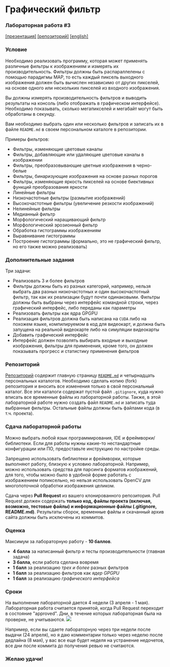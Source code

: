 # Графический фильтр
### Лабораторная работа #3
[[презентация]](https://www.dropbox.com/s/cpjm9szra28zm1y/Task%203.pptx?dl=0) [[репозиторий]](https://github.com/Andrew414/filtertask) [[english]](https://github.com/Andrew414/filtertask/blob/master/README.md)

### Условие
Необходимо реализовать программу, которая может применять различные фильтры к изображениям и измерять их производительность. Фильтры должны быть распараллелены с помощью парадигмы MAP, то есть каждый пиксель выходного изображения должен быть вычислен независимо от других пикселей, на основе одного или нескольких пикселей из входного изображения. 

Вы должны измерять производительность фильтров и выводить результаты на консоль (либо отображать в графическом интерфейсе). Необходимо показывать, сколько мегапикселей и мегабайт могут быть обработаны в секунду.

Вам необходимо выбрать один или несколько фильтров и записать их в файле `README.md` в своем персональном каталоге в репозитории.

Примеры фильтров:
* Фильтры, изменяющие цветовые каналы
 * Фильтры, добавляющие или удаляющие цветовые каналы в изображении
 * Фильтры, преобразовывающие цветные изображения в черно-белые
 * Фильтры, бинаризующие изображения на основе разных порогов
 * Фильтры, изменяющие яркость пикселей на основе биективных функций преобразования яркости
* Линейные фильтры
 * Низкочастотные фильтры (размытие изображений)
 * Высокочастотные фильтры (увеличение резкости изображений)
* Нелинейные фильтры
 * Медианный фильтр
 * Морфологический наращивающий фильтр
 * Морфологический эрозионный фильтр
* Обработка гистограммы изображениям
 * Выравнивание гистограммы
 * Построение гистограммы (формально, это не графический фильтр, но его также можно реализовать)
 

### Дополнительные задания
Три задачи:
* Реализовать 3 и более фильтров
 * Фильтры должны быть из разных категорий, например, нельзя выбрать два разных низкочастотных и один высокочастотный фильтр, так как их реализации будут почти одинаковыми. Фильтры должны быть выбраны через интерфейс командной строки, через графический интерфейс, либо переданы как параметры
* Реализовать фильтры как ядра GPGPU
 * Реализация фильтров должна быть написана на `CUDA` либо на похожем языке, компилируемом в код для видеокарт, и должна быть запущена на реальной видеокарте либо на симуляции видеокарты
* Добавить графический интерфейс
 * Интерфейс должен позволять выбирать входные и выходные изображения, фильтры для применения, кроме того, он должен показывать прогресс и статистику применения фильтров

### Репозиторий
[Репозиторий](https://github.com/Andrew414/filtertask) содержит главную страницу [`README.md`](https://github.com/Andrew414/filtertask/blob/master/README.rus.md) и четырнадцать персональных каталогов. Необходимо сделать копию (fork) репозитория и вносить все изменения только в свой персональный каталог. Все эти каталоги содержат пустой файл `.gitignore`, куда нужно вписать все временные файлы из лабораторной работы. Также, в этой лабораторной работе нужно создать файл `README.md` и записать туда выбранные фильтры. Остальные файлы должны быть файлами кода (в т.ч. проекта).

### Сдача лабораторной работы
Можно выбрать любой язык программирования, IDE и фреймворки/библиотеки. Если для работы нужны какие-то нестандартные конфигурации или ПО, предоставьте инструкцию по настройке среды.

Запрещено использовать библиотеки и фреймворки, которые выполняют работу, близкую к условию лабораторной. Например, можно использовать средства для парсинга форматов изображений, для того, чтобы можно было в удобной форме работать с изображением попиксельно, но нельзя использовать OpenCV для многопоточной обработки изображения целиком. 

Сдача через **Pull Request** из вашего клонированного репозитория. Pull Request должен содержать **только код, файлы проекта (включая, возможно, тестовые файлы) и информационные файлы (.gitignore, README.md)**. Результаты сборок, временные файлы и скачанный архив сайта должны быть исключены из коммитов.

### Оценка
Максимум за лабораторную работу - **10 баллов**.
- **4 балла** за написанный фильтр и тесты производительности (главная задача)
- **3 балла**, если работа сделана вовремя
- **1 балл** за реализацию *трех и более* разных фильтров
- **1 балл** за реализацию фильтров как *ядер GPGPU*
- **1 балл** за реализацию *графического интерфейса*

### Сроки
На выполнение лабораторной дается 4 недели (3 апреля - 1 мая). Лабораторная работа считается принятой, когда Pull Request переходит в состояние "approved". Дни, в течение которых лабораторная была на проверке, не учитываются.
![ ](https://i.snag.gy/lPOzf7.jpg)

Например, если вы сдаете лабораторную через три недели после выдачи (24 апреля), но я даю комментарии только через неделю после дедлайна (8 мая), у вас все еще будет неделя на устранение недочетов, все дни после коммита до получения ревью не считаются.


### Желаю удачи!